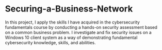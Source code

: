 # Securing-a-Business-Network
In this project, I apply the skills I have acquired in the cybersecurity fundamentals course by conducting a hands-on security assessment based on a common business problem. I investigate and fix security issues on a Windows 10 client system as a way of demonstrating fundamental cybersecurity knowledge, skills, and abilities.
